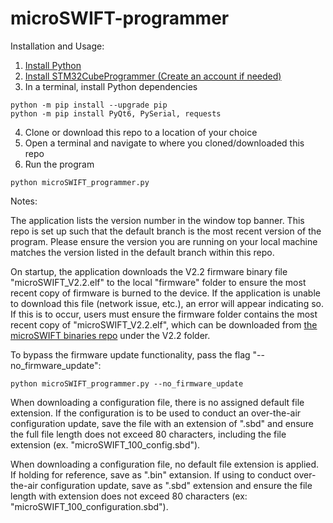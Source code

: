 # microSWIFT-programmer

Installation and Usage:

1) [Install Python](https://www.python.org/downloads/)
2) [Install STM32CubeProgrammer (Create an account if needed)](https://www.st.com/en/development-tools/stm32cubeprog.html)
3) In a terminal, install Python dependencies
```shell
python -m pip install --upgrade pip
python -m pip install PyQt6, PySerial, requests
```
4) Clone or download this repo to a location of your choice
5) Open a terminal and navigate to where you cloned/downloaded this repo
6) Run the program
```shell
python microSWIFT_programmer.py
```

Notes:

The application lists the version number in the window top banner. This repo is set up such that the default branch is the most recent version of the program. Please ensure the version you are running on your local machine matches the version listed in the default branch within this repo.

On startup, the application downloads the V2.2 firmware binary file "microSWIFT_V2.2.elf" to the local "firmware" folder to ensure the most recent copy of firmware is burned to the device. If the application is unable to download this file (network issue, etc.), an error will appear indicating so. If this is to occur, users must ensure the firmware folder contains the most recent copy of "microSWIFT_V2.2.elf", which can be downloaded from [the microSWIFT binaries repo](https://github.com/SASlabgroup/microSWIFT-V2-Binaries/tree/main) under the V2.2 folder. 

To bypass the firmware update functionality, pass the flag "--no_firmware_update":
```shell
python microSWIFT_programmer.py --no_firmware_update
```


When downloading a configuration file, there is no assigned default file extension. If the configuration is to be used to conduct an over-the-air configuration update, save the file with an extension of ".sbd" and ensure the full file length does not exceed 80 characters, including the file extension (ex. "microSWIFT_100_config.sbd").

When downloading a configuration file, no default file extension is applied. If holding for reference, save as ".bin" extansion. If using to conduct over-the-air configuration update, save as ".sbd" extension and ensure the file length with extension does not exceed 80 characters (ex: "microSWIFT_100_configuration.sbd").

